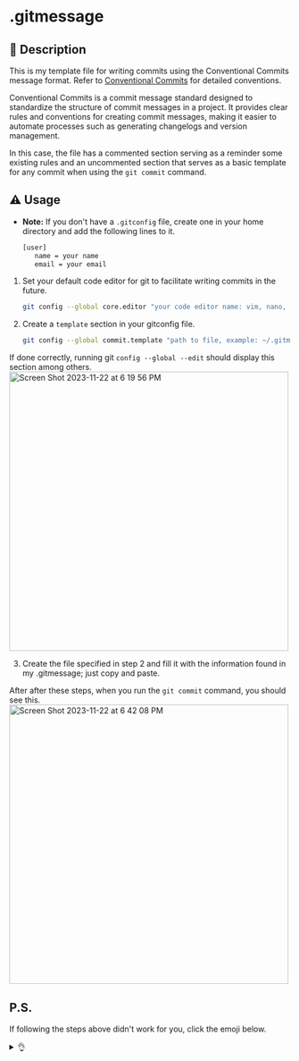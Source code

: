 # .gitmessage

## 📓 Description

This is my template file for writing commits using the Conventional Commits message format. Refer to [Conventional Commits](https://www.conventionalcommits.org/en/v1.0.0/) for detailed conventions.

Conventional Commits is a commit message standard designed to standardize the structure of commit messages in a project. It provides clear rules and conventions for creating commit messages, making it easier to automate processes such as generating changelogs and version management.

In this case, the file has a commented section serving as a reminder some existing rules and an uncommented section that serves as a basic template for any commit when using the `git commit` command.

## ⚠️ Usage
- **Note:** If you don't have a `.gitconfig` file, create one in your home directory and add the following lines to it.
	```bash
   [user]
       name = your name
       email = your email
   ```
1. Set your default code editor for git to facilitate writing commits in the future.
   ```bash
   git config --global core.editor "your code editor name: vim, nano, emacs, vi,"
   ```
2. Create a `template` section in your gitconfig file.
	```bash
   git config --global commit.template "path to file, example: ~/.gitmessage"
   ```
If done correctly, running git `config --global --edit` should display this section among others.
<img width="500" alt="Screen Shot 2023-11-22 at 6 19 56 PM" src="https://github.com/Dvaid0805/.gitmessage/assets/81176650/cbdf04c2-bfc5-4a8d-b7aa-7a06bc9cde14">

3. Create the file specified in step 2 and fill it with the information found in my .gitmessage; just copy and paste.

After after these steps, when you run the `git commit` command, you should see this.
<img width="500" alt="Screen Shot 2023-11-22 at 6 42 08 PM" src="https://github.com/Dvaid0805/.gitmessage/assets/81176650/4473d38a-19b3-4d0b-844d-1367e9605426">

## P.S.
If following the steps above didn't work for you, click the emoji below.
<details>
<summary>👌</summary>

       ⠀⠀⠀  ⢀⣴⣿⣿⣷⣦⡀⠀⠀⠀⠀⠀⠀⠀⠀⠀⠀⠀⠀⠀⠀⠀⠀⠀⠀⠀⠀⠀⠀⠀⠀⠀⠀⠀⠀⠀⠀⠀⠀⠀⠀⠀⠀⠀⠀⠀
        ⠀⠀⠀⣠⡿⠟⠛⠉⠉⠙⠿⣦⠀⠀⠀⠀⠀⠀⠀⠀⠀⠀⠀⠀⠀⠀⠀⠀⠀⠀⠀⠀⠀⠀⠀⠀⠀⠀⠀⠀⠀⠀⠀⠀⠀⠀⠀⠀⠀⠀
        ⠀⠀⣰⠏⠁⠀⠀⠀⠀⠀⠀⠘⢷⡀⠀⠀⠀⠀⠀⠀⠀⠀⠀⠀⠀⠀⠀⠀⠀⠀⠀⠀⠀⠀⠀⠀⠀⠀⠀⠀⠀⠀⠀⠀⠀⠀⠀⠀⠀⠀
        ⠀⢰⠃⠀⠀⠀⠀⠀⠀⠀⠀⠀⠈⢿⣄⡀⠀⠀⠀⠀⠀⠀⠀⠀⠀⠀⠀⠀⠀⠀⠀⠀⠀⠀⠀⠀⠀⠀⠀⠀⠀⠀⠀⠀⠀⠀⠀⠀⠀⠀
        ⢠⠃⠀⠀⠀⠀⠀⠀⠀⠀⠀⠀⠀⢸⣿⣿⣶⣤⣀⡀⠀⠀⠀⠀⠀⠀⠀⠀⠀⠀⠀⠀⠀⠀⠀⠀⠀⠀⠀⠀⠀⠀⠀⠀⠀⠀⠀⠀⠀⠀
        ⣏⠀⠀⠀⠀⠀⠀⠀⠀⠀⠀⠀⠀⠀⠀⠀⠀⠀⠉⠉⠙⠒⠲⠦⢤⣄⣀⣀⡀⠀⠀⠀⠀⠀⠀⠀⠀⠀⠀⠀⠀⠀⠀⠀⠀⠀⠀⠀⠀⠀
        ⠘⢦⠀⠀⠀⠀⠀⠀⠀⠀⠀⠀⠀⠀⠀⠀⠀⠀⠀⠀⠀⠀⠀⠀⠀⠀⠀⠉⠉⠛⠓⠶⠦⣤⣀⣀⠀⠀⠀⠀⠀⠀⠀⠀⠀⠀⠀⠀⠀⠀
        ⠀⠈⠳⣄⠀⠀⠀⠀⠀⠀⠀⠀⠀⠀⠀⠀⠀⠀⠀⠀⠀⠀⠀⠀⠀⠀⠀⠀⠀⠀⠀⠀⠀⠀⠀⠉⠉⠛⠒⠶⢦⣄⠀⠀⠀⠀⠀⠀⠀⠀
        ⠀⠀⠀⠈⠳⣤⡀⠀⠀⠀⠀⠀⠀⠀⠀⠀⠀⠀⠀⠀⠀⠀⠀⠀⠀⠀⠀⠀⠀⠀⠀⠀⠀⠀⠀⠀⠀⠀⠀⠀⠀⠈⣇⠀⠀⠀⠀⠀⠀⠀
        ⠀⠀⠀⠀⠀⠈⠙⢶⣄⠀⠀⠀⠀⠀⠀⠀⠀⠀⠀⠀⠀⠀⠀⠀⠀⠀⠀⠀⠀⢀⣀⣀⣀⡀⠀⠀⠀⠀⠀⠀⠀⣠⡿⢦⠀⠀⠀⠀⠀⠀
        ⠀⠀⠀⠀⠀⠀⠀⠀⠹⣷⣦⡀⠀⠀⠀⠀⠀⠀⠀⠀⠀⠀⠀⠀⠀⠀⠀⠀⣼⠟⠁⠀⠀⠈⠉⠑⠲⢤⣀⡀⠈⠻⣇⠀⣷⠀⠀⠀⠀⠀
        ⠀⠀⠀⠀⠀⠀⠀⠀⠀⠀⠙⣿⣦⡀⠀⠀⠀⠀⠀⠀⠀⠀⠀⠀⠀⠀⠀⢸⡏⠀⠀⠀⠀⠀⠀⠀⠀⠀⠈⠙⢷⡖⠚⠻⣧⠀⠀⠀⠀⠀
        ⠀⠀⠀⠀⠀⠀⠀⠀⠀⠀⠀⠈⠻⣿⣄⠀⠀⠀⠀⠀⠀⠀⠀⠀⠀⠀⠀⢸⡇⠀⠀⠀⠀⠀⠀⠀⠀⠀⠀⠀⢸⡇⠀⠀⢻⡄⠀⠀⠀⠀
        ⠀⠀⠀⠀⠀⠀⠀⠀⠀⠀⠀⠀⠀⠙⢿⣷⣄⠀⠀⠀⠀⠀⠀⠀⠀⠀⠀⠀⢻⠀⠀⠀⠀⠀⠀⠀⠀⠀⠀⠀⣼⡧⠀⠀⠀⣿⠀⠀⠀⠀
        ⠀⠀⠀⠀⠀⠀⠀⠀⠀⠀⠀⠀⠀⠀⠀⠻⣿⣷⡄⠀⠀⠀⠀⠀⠀⠀⠀⠀⠸⠗⠒⠤⣀⠀⠀⠀⠀⠀⠀⢰⠏⠀⠀⠀⢰⡏⠀⠀⠀⠀
        ⠀⠀⠀⠀⠀⠀⠀⠀⠀⠀⠀⠀⠀⠀⠀⠀⠘⢿⣿⣦⡀⠀⠀⠀⠀⠀⠀⠀⠀⠀⠀⠀⠈⠛⠚⠛⠛⠛⠛⠛⠆⠀⠀⢀⡿⠀⠀⠀⠀⠀
        ⠀⠀⠀⠀⠀⠀⠀⠀⠀⠀⠀⠀⠀⠀⠀⠀⠀⠈⢿⣄⠙⢦⡀⠀⠀⠀⠀⠀⠀⠀⠀⠀⠀⠀⠀⠀⠀⠀⠀⠀⠀⠀⠀⡾⠁⠀⠀⠀⠀⠀
        ⠀⠀⠀⠀⠀⠀⠀⠀⠀⠀⠀⠀⠀⠀⠀⠀⠀⠀⠈⢿⣷⣄⡙⠷⣄⣀⠀⠀⠀⠀⠀⠀⠀⠀⠀⠀⢀⣀⠀⠀⠀⢀⡾⠁⠀⠀⠀⠀⠀⠀
        ⠀⠀⠀⠀⠀⠀⠀⠀⠀⠀⠀⠀⠀⠀⠀⠀⠀⠀⠀⠈⢿⡛⢿⣶⣤⣉⡉⠉⠉⠉⠉⠉⠙⠛⠿⢿⣟⡛⠛⠛⠚⠋⠀⠀⠀⠀⠀⠀⠀⠀
        ⠀⠀⠀⠀⠀⠀⠀⠀⠀⠀⠀⠀⠀⠀⠀⠀⠀⠀⠀⠀⠀⢳⡄⠙⢧⡈⠉⠓⠲⣦⣄⡀⠀⠀⠀⠀⠈⠙⠳⢦⣀⠀⠀⠀⠀⠀⠀⠀⠀⠀
        ⠀⠀⠀⠀⠀⠀⠀⠀⠀⠀⠀⠀⠀⠀⠀⠀⠀⠀⠀⠀⠀⠀⠹⣦⠀⠙⣦⡀⠀⠀⠙⢿⣶⣄⡀⠀⠀⠀⠀⠀⠈⠛⠦⣄⡀⠀⠀⠀⠀⠀
        ⠀⠀⠀⠀⠀⠀⠀⠀⠀⠀⠀⠀⠀⠀⠀⠀⠀⠀⠀⠀⠀⠀⠀⠈⢷⣄⠈⠻⣦⡀⠀⠀⠈⠻⣿⡓⠶⢤⣄⡀⠀⠀⠀⠀⠉⠓⠦⣄⠀⠀
        ⠀⠀⠀⠀⠀⠀⠀⠀⠀⠀⠀⠀⠀⠀⠀⠀⠀⠀⠀⠀⠀⠀⠀⠀⠀⠻⣦⡀⠙⣿⠶⣄⡀⠀⠈⠻⢦⡀⠀⠉⠙⠒⠦⣤⣄⡀⠀⠈⠙⣆
        ⠀⠀⠀⠀⠀⠀⠀⠀⠀⠀⠀⠀⠀⠀⠀⠀⠀⠀⠀⠀⠀⠀⠀⠀⠀⠀⠈⢷⣄⣾⠀⠈⠛⢦⡀⠀⠀⠙⢦⡀⠀⠀⠀⠀⠈⠙⠓⠦⣤⡼
        ⠀⠀⠀⠀⠀⠀⠀⠀⠀⠀⠀⠀⠀⠀⠀⠀⠀⠀⠀⠀⠀⠀⠀⠀⠀⠀⠀⠀⠈⠁⠀⠀⠀⠀⠙⢶⣄⠀⠀⠻⡄⠀⠀⠀⠀⠀⠀⠀⠀⠀
        ⠀⠀⠀⠀⠀⠀⠀⠀⠀⠀⠀⠀⠀⠀⠀⠀⠀⠀⠀⠀⠀⠀⠀⠀⠀⠀⠀⠀⠀⠀⠀⠀⠀⠀⠀⠀⠈⠳⣦⣠⠇⠀⠀⠀⠀
</details>⠀⠀
